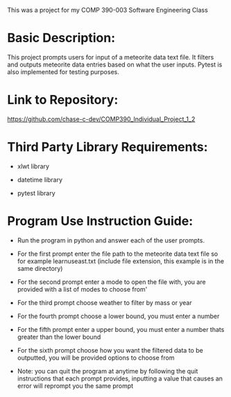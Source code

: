 This was a project for my COMP 390-003 Software Engineering Class

# Basic Description:

This project prompts users for input of a meteorite data text file. 
It filters and outputs meteorite data entries based on what the user inputs.
Pytest is also implemented for testing purposes.

# Link to Repository:

https://github.com/chase-c-dev/COMP390_Individual_Project_1_2

# Third Party Library Requirements:

- xlwt library

- datetime library

- pytest library

# Program Use Instruction Guide:

- Run the program in python and answer each of the user prompts. 

- For the first prompt enter the file path to the meteorite data text file so for example learnuseast.txt (include file extension, this example is in the same directory)

- For the second prompt enter a mode to open the file with, you are provided with a list of modes to choose from'

- For the third prompt choose weather to filter by mass or year

- For the fourth prompt choose a lower bound, you must enter a number

- For the fifth prompt enter a upper bound, you must enter a number thats greater than the lower bound

- For the sixth prompt choose how you want the filtered data to be outputted, you will be provided options to choose from

- Note: you can quit the program at anytime by following the quit instructions that each prompt provides, inputting a value that causes an error will reprompt you the same prompt


